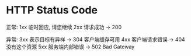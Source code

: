# HTTP Status Code
正常:
1xx 临时回应, 请您继续
2xx 请求成功 -> 200

异常:
3xx 表示目标有异样 -> 304 客户端缓存可用
4xx 客户端请求错误 -> 404 没有这个资源
5xx 服务端内部错误 -> 502 Bad Gateway
